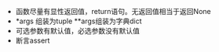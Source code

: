 * 函数尽量有显性返回值，return语句。无返回值相当于返回None
*  \*args 组装为tuple  \**args组装为字典dict  
* 可选参数有默认值，必选参数没有默认值
* 断言assert